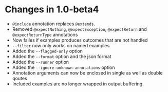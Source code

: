 # Changes in 1.0-beta4

* `@include` annotation replaces `@extends`.
* Removed `@expectNothing`, `@expectException`, `@expectReturn` and `@expectReturnType` annotations
* Now failes if examples produces outcomes that are not handled
* `--filter` now only works on named examples
* Added the `--flagged-only` option
* Added the `--format` option and the json format
* Added the `--runner` option
* Added the `--ignore-unknown-annotations` option
* Annotation arguments can now be enclosed in single as well as double qoutes
* Included examples are no longer wrapped in output buffering
